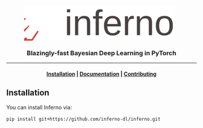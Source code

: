 <div align="center">
    <picture>
    <source srcset="docs/assets/logo/logo_text_black.svg" media="(prefers-color-scheme: light)"/>
    <source srcset="docs/assets/logo/logo_text_white.svg"  media="(prefers-color-scheme: dark)"/>
    <img align="center" src="docs/assets/logo/logo_text_black.svg" alt="Inferno" width="400" style="padding-right: 10px; padding left: 10px;"/>
    </picture>
    <h3>Blazingly-fast Bayesian Deep Learning in PyTorch</h3>
</div>

---

<h4 align="center">
  <a href="#installation">Installation</a> |  
  <a href="https://inferno-dl.github.io/inferno/">Documentation</a> | 
  <a href="https://inferno-dl.github.io/inferno/development_guidelines">Contributing</a>
</h4>



## Installation

You can install Inferno via: 
<!-- ```bash
pip install inferno
```

Alternatively, you can install the development version from source. -->
```bash
pip install git+https://github.com/inferno-dl/inferno.git
```